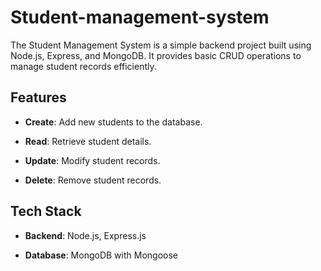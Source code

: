 # Student-management-system
The Student Management System is a simple backend project built using Node.js, Express, and MongoDB. It provides basic CRUD operations to manage student records efficiently.

## Features

- **Create**: Add new students to the database.

- **Read**: Retrieve student details.

- **Update**: Modify student records.

- **Delete**: Remove student records.

## Tech Stack
- **Backend**: Node.js, Express.js

- **Database**: MongoDB with Mongoose
